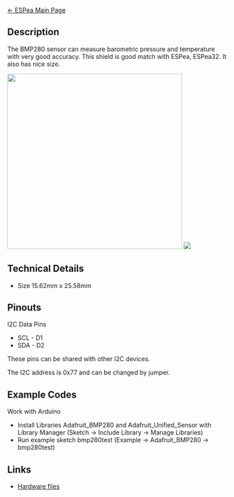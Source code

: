 [← ESPea Main Page](/ESPea_And_Shields "wikilink")

## Description

The BMP280 sensor can measure barometric pressure and temperature with
very good accuracy. This shield is good match with ESPea, ESPea32. It
also has nice
size.

<img src="https://blog.aprbrother.com/wp-content/uploads/2016/12/bmp280-1-600x600.jpg" width="400">

<img src="https://blog.aprbrother.com/wp-content/uploads/2016/12/bmp280-size.png">

## Technical Details

  - Size 15.62mm x 25.58mm

## Pinouts

I2C Data Pins

  - SCL - D1
  - SDA - D2

These pins can be shared with other I2C devices.

The I2C address is 0x77 and can be changed by jumper.

## Example Codes

Work with Arduino

  - Install Libraries Adafruit_BMP280 and Adafruit_Unified_Sensor
    with Library Manager (Sketch -\> Include Library -\> Manage
    Libraries)
  - Run example sketch bmp280test (Example -\> Adafruit_BMP280 -\>
    bmp280test)

## Links

  - [Hardware
    files](https://github.com/AprilBrother/ESPea-BMP280-Shield)